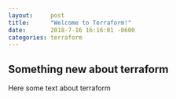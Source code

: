 ```yaml
---
layout:     post
title:      "Welcome to Terraform!"
date:       2018-7-16 16:16:01 -0600
categories: terraform
---
```


## Something new about terraform

Here some text about terraform
